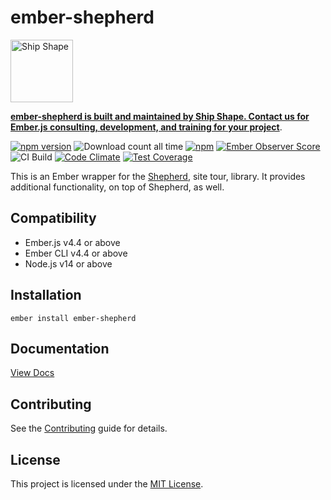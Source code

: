 # ember-shepherd

<a href="https://shipshape.io/"><img src="http://i.imgur.com/DWHQjA5.png" alt="Ship Shape" width="100" height="100"/></a>

**[ember-shepherd is built and maintained by Ship Shape. Contact us for Ember.js consulting, development, and training for your project](https://shipshape.io/ember-consulting/)**.

[![npm version](https://badge.fury.io/js/ember-shepherd.svg)](http://badge.fury.io/js/ember-shepherd)
![Download count all time](https://img.shields.io/npm/dt/ember-shepherd.svg)
[![npm](https://img.shields.io/npm/dm/ember-shepherd.svg)]()
[![Ember Observer Score](http://emberobserver.com/badges/ember-shepherd.svg)](http://emberobserver.com/addons/ember-shepherd)
![CI Build](https://github.com/RobbieTheWagner/ember-shepherd/workflows/CI%20Build/badge.svg)
[![Code Climate](https://codeclimate.com/github/rwwagner90/ember-shepherd/badges/gpa.svg)](https://codeclimate.com/github/rwwagner90/ember-shepherd)
[![Test Coverage](https://codeclimate.com/github/rwwagner90/ember-shepherd/badges/coverage.svg)](https://codeclimate.com/github/rwwagner90/ember-shepherd/coverage)

This is an Ember wrapper for the [Shepherd](https://github.com/shipshapecode/shepherd), site tour, library. It provides additional functionality, on top of Shepherd, as well.

## Compatibility

* Ember.js v4.4 or above
* Ember CLI v4.4 or above
* Node.js v14 or above


## Installation

```
ember install ember-shepherd
```
## Documentation

[View Docs](http://RobbieTheWagner.github.io/ember-shepherd/)


## Contributing

See the [Contributing](CONTRIBUTING.md) guide for details.


## License

This project is licensed under the [MIT License](LICENSE.md).
